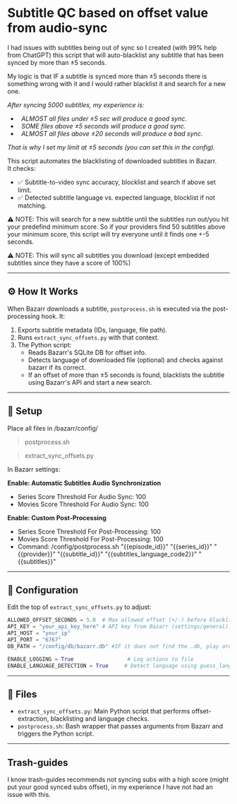 # Subtitle QC based on offset value from audio-sync

I had issues with subtitles being out of sync so I created (with 99% help from ChatGPT) this script that will auto-blacklist any subtitle that has been synced by more than ±5 seconds.

My logic is that IF a subtitle is synced more than ±5 seconds there is something wrong with it and I would rather blacklist it and search for a new one.

*After syncing 5000 subtitles, my experience is:*

-   *ALMOST all files under ±5 sec will produce a good sync.*
-   *SOME files above ±5 seconds will produce a good sync.*
-   *ALMOST all files above ±20 seconds will produce a bad sync.*

*That is why I set my limit at ±5 seconds (you can set this in the config).*



This script automates the blacklisting of downloaded subtitles in Bazarr.  
It checks:

- ✅ Subtitle-to-video sync accuracy, blocklist and search if above set limit.
- ✅ Detected subtitle language vs. expected language, blocklist if not matching.


⚠️ NOTE: This will search for a new subtitle until the subtitles run out/you hit your predefind minimum score. So if your providers find 50 subtitles above your minimum score, this script will try everyone until it finds one +-5 seconds.

⚠️ NOTE: This will sync all subtitles you download (except embedded subtitles since they have a score of 100%)
 
---

## ⚙️ How It Works

When Bazarr downloads a subtitle, `postprocess.sh` is executed via the post-processing hook. It:

1. Exports subtitle metadata (IDs, language, file path).
2. Runs `extract_sync_offsets.py` with that context.
3. The Python script:
   - Reads Bazarr's SQLite DB for offset info.
   - Detects language of downloaded file (optional) and checks against bazarr if its correct.
   - If an offset of more than ±5 seconds is found, blacklists the subtitle using Bazarr's API and start a new search.

---

## 🔧 Setup

Place all files in /bazarr/config/
>postprocess.sh

>extract_sync_offsets.py

In Bazarr settings:

__Enable: Automatic Subtitles Audio Synchronization__
-  Series Score Threshold For Audio Sync: 100
-  Movies Score Threshold For Audio Sync: 100

__Enable: Custom Post-Processing__
 - Series Score Threshold For Post-Processing: 100
 - Movies Score Threshold For Post-Processing: 100
 - Command: /config/postprocess.sh "{{episode_id}}" "{{series_id}}" "{{provider}}" "{{subtitle_id}}" "{{subtitles_language_code2}}" "{{subtitles}}"

---


## 🔧 Configuration

Edit the top of `extract_sync_offsets.py` to adjust:

```python
ALLOWED_OFFSET_SECONDS = 5.0  # Max allowed offset (+/-) before blacklist occurs.
API_KEY = "your_api_key_here" # API key from Bazarr (settings/general).
API_HOST = "your_ip"
API_PORT = "6767"
DB_PATH = "/config/db/bazarr.db" #IF it does not find the .db, play around with this.

ENABLE_LOGGING = True                 # Log actions to file
ENABLE_LANGUAGE_DETECTION = True     # Detect language using guess_language
```
---

## 📂 Files

- `extract_sync_offsets.py`: Main Python script that performs offset-extraction, blacklisting and language checks.
- `postprocess.sh`: Bash wrapper that passes arguments from Bazarr and triggers the Python script.

---

## Trash-guides

I know trash-guides recommends not syncing subs with a high score (might put your good synced subs offset), in my experience I have not had an issue with this.
